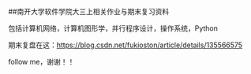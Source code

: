 ##南开大学软件学院大三上相关作业与期末复习资料

包括计算机网络，计算机图形学，并行程序设计，操作系统，Python

期末复盘在这：https://blog.csdn.net/fukioston/article/details/135566575

follow me，谢谢！！
